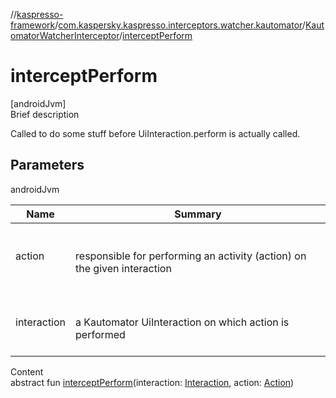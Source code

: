 //[kaspresso-framework](../../index.md)/[com.kaspersky.kaspresso.interceptors.watcher.kautomator](../index.md)/[KautomatorWatcherInterceptor](index.md)/[interceptPerform](intercept-perform.md)



# interceptPerform  
[androidJvm]  
Brief description  


Called to do some stuff before UiInteraction.perform is actually called.



## Parameters  
  
androidJvm  
  
|  Name|  Summary| 
|---|---|
| action| <br><br>responsible for performing an activity (action) on the given interaction<br><br>
| interaction| <br><br>a Kautomator UiInteraction on which action is performed<br><br>
  
  
Content  
abstract fun [interceptPerform](intercept-perform.md)(interaction: [Interaction](index.md), action: [Action](index.md))  



